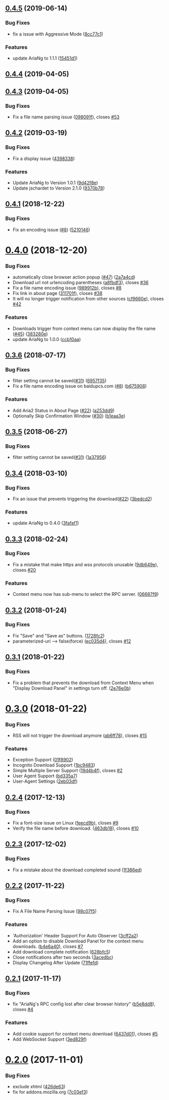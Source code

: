 ## [0.4.5](https://github.com/RossWang/Aria2-Integration/compare/0.4.4...0.4.5) (2019-06-14)


### Bug Fixes

* fix a issue with Aggressive Mode ([8cc77c1](https://github.com/RossWang/Aria2-Integration/commit/8cc77c1))


### Features

* update AriaNg to 1.1.1 ([15451d1](https://github.com/RossWang/Aria2-Integration/commit/15451d1))



## [0.4.4](https://github.com/RossWang/Aria2-Integration/compare/0.4.3...0.4.4) (2019-04-05)



## [0.4.3](https://github.com/RossWang/Aria2-Integration/compare/0.4.2...0.4.3) (2019-04-05)


### Bug Fixes

* Fix a file name parsing issue ([098091f](https://github.com/RossWang/Aria2-Integration/commit/098091f)), closes [#53](https://github.com/RossWang/Aria2-Integration/issues/53)



## [0.4.2](https://github.com/RossWang/Aria2-Integration/compare/0.4.1...0.4.2) (2019-03-19)


### Bug Fixes

* Fix a display issue ([4398338](https://github.com/RossWang/Aria2-Integration/commit/4398338))


### Features

* Update AriaNg to Version 1.0.1 ([9d42f8e](https://github.com/RossWang/Aria2-Integration/commit/9d42f8e))
* Update jschardet to Version 2.1.0 ([9370b78](https://github.com/RossWang/Aria2-Integration/commit/9370b78))



## [0.4.1](https://github.com/RossWang/Aria2-Integration/compare/0.4.0...0.4.1) (2018-12-22)


### Bug Fixes

* Fix an encoding issue ([#8](https://github.com/RossWang/Aria2-Integration/issues/8)) ([5210146](https://github.com/RossWang/Aria2-Integration/commit/5210146))



# [0.4.0](https://github.com/RossWang/Aria2-Integration/compare/0.3.6...0.4.0) (2018-12-20)


### Bug Fixes

* automatically close browser action popup ([#47](https://github.com/RossWang/Aria2-Integration/issues/47)) ([2a7a4cd](https://github.com/RossWang/Aria2-Integration/commit/2a7a4cd))
* Download url not urlencoding parentheses ([a8fbdf3](https://github.com/RossWang/Aria2-Integration/commit/a8fbdf3)), closes [#36](https://github.com/RossWang/Aria2-Integration/issues/36)
* Fix a file name encoding issue ([989912b](https://github.com/RossWang/Aria2-Integration/commit/989912b)), closes [#8](https://github.com/RossWang/Aria2-Integration/issues/8)
* Fix link in about page ([311701f](https://github.com/RossWang/Aria2-Integration/commit/311701f)), closes [#38](https://github.com/RossWang/Aria2-Integration/issues/38)
* It will no longer trigger notification from other sources ([cf9660e](https://github.com/RossWang/Aria2-Integration/commit/cf9660e)), closes [#42](https://github.com/RossWang/Aria2-Integration/issues/42)


### Features

* Downloads trigger from context menu can now display the file name ([#45](https://github.com/RossWang/Aria2-Integration/issues/45)) ([383280e](https://github.com/RossWang/Aria2-Integration/commit/383280e))
* update AriaNg to 1.0.0 ([ccb10aa](https://github.com/RossWang/Aria2-Integration/commit/ccb10aa))



## [0.3.6](https://github.com/RossWang/Aria2-Integration/compare/0.3.5...0.3.6) (2018-07-17)


### Bug Fixes

* filter setting cannot be saved([#31](https://github.com/RossWang/Aria2-Integration/issues/31)) ([6957f35](https://github.com/RossWang/Aria2-Integration/commit/6957f35))
* Fix a file name encoding issue on baidupcs.com ([#8](https://github.com/RossWang/Aria2-Integration/issues/8)) ([b675908](https://github.com/RossWang/Aria2-Integration/commit/b675908))


### Features

* Add Aria2 Status in About Page ([#22](https://github.com/RossWang/Aria2-Integration/issues/22)) ([a253dd9](https://github.com/RossWang/Aria2-Integration/commit/a253dd9))
* Optionally Skip Confirmation Window ([#30](https://github.com/RossWang/Aria2-Integration/issues/30)) ([b1eaa3e](https://github.com/RossWang/Aria2-Integration/commit/b1eaa3e))



## [0.3.5](https://github.com/RossWang/Aria2-Integration/compare/0.3.4...0.3.5) (2018-06-27)


### Bug Fixes

* filter setting cannot be saved([#31](https://github.com/RossWang/Aria2-Integration/issues/31)) ([1a37956](https://github.com/RossWang/Aria2-Integration/commit/1a37956))



## [0.3.4](https://github.com/RossWang/Aria2-Integration/compare/0.3.3...0.3.4) (2018-03-10)


### Bug Fixes

* Fix an issue that prevents triggering the download([#22](https://github.com/RossWang/Aria2-Integration/issues/22)) ([3bedcd2](https://github.com/RossWang/Aria2-Integration/commit/3bedcd2))


### Features

* update AriaNg to 0.4.0 ([3fafaf1](https://github.com/RossWang/Aria2-Integration/commit/3fafaf1))



## [0.3.3](https://github.com/RossWang/Aria2-Integration/compare/0.3.2...0.3.3) (2018-02-24)


### Bug Fixes

* Fix a mistake that make https and wss protocols unusable ([9db649e](https://github.com/RossWang/Aria2-Integration/commit/9db649e)), closes [#20](https://github.com/RossWang/Aria2-Integration/issues/20)


### Features

* Context menu now has sub-menu to select the RPC server. ([06687f9](https://github.com/RossWang/Aria2-Integration/commit/06687f9))



## [0.3.2](https://github.com/RossWang/Aria2-Integration/compare/0.3.1...0.3.2) (2018-01-24)


### Bug Fixes

* Fix "Save" and "Save as" buttons. ([1728fc2](https://github.com/RossWang/Aria2-Integration/commit/1728fc2))
* parameterized-uri --> false(force) ([ec035d4](https://github.com/RossWang/Aria2-Integration/commit/ec035d4)), closes [#12](https://github.com/RossWang/Aria2-Integration/issues/12)



## [0.3.1](https://github.com/RossWang/Aria2-Integration/compare/0.3.0...0.3.1) (2018-01-22)


### Bug Fixes

* Fix a problem that prevents the download from Context Menu when "Display Download Panel" in settings turn off. ([2e76e0b](https://github.com/RossWang/Aria2-Integration/commit/2e76e0b))



# [0.3.0](https://github.com/RossWang/Aria2-Integration/compare/0.2.4...0.3.0) (2018-01-22)


### Bug Fixes

* RSS will not trigger the download anymore ([ab6ff78](https://github.com/RossWang/Aria2-Integration/commit/ab6ff78)), closes [#15](https://github.com/RossWang/Aria2-Integration/issues/15)


### Features

* Exception Support ([01f8902](https://github.com/RossWang/Aria2-Integration/commit/01f8902))
* Incognito Download Support ([1bc9483](https://github.com/RossWang/Aria2-Integration/commit/1bc9483))
* Simple Multiple Server Support ([19d4b4f](https://github.com/RossWang/Aria2-Integration/commit/19d4b4f)), closes [#2](https://github.com/RossWang/Aria2-Integration/issues/2)
* User Agent Support ([bd335a7](https://github.com/RossWang/Aria2-Integration/commit/bd335a7))
* User-Agent Settings ([2eb03df](https://github.com/RossWang/Aria2-Integration/commit/2eb03df))



## [0.2.4](https://github.com/RossWang/Aria2-Integration/compare/0.2.3...0.2.4) (2017-12-13)


### Bug Fixes

* Fix a font-size issue on Linux ([feecd9b](https://github.com/RossWang/Aria2-Integration/commit/feecd9b)), closes [#9](https://github.com/RossWang/Aria2-Integration/issues/9)
* Verify the file name before download. ([463db18](https://github.com/RossWang/Aria2-Integration/commit/463db18)), closes [#10](https://github.com/RossWang/Aria2-Integration/issues/10)



## [0.2.3](https://github.com/RossWang/Aria2-Integration/compare/0.2.2...0.2.3) (2017-12-02)


### Bug Fixes

* Fix a mistake about the download completed sound ([1f386ed](https://github.com/RossWang/Aria2-Integration/commit/1f386ed))



## [0.2.2](https://github.com/RossWang/Aria2-Integration/compare/0.2.1...0.2.2) (2017-11-22)


### Bug Fixes

* Fix A File Name Parsing Issue ([98c07f5](https://github.com/RossWang/Aria2-Integration/commit/98c07f5))


### Features

* 'Authorization' Header Support For Auto Observer ([3cff2a2](https://github.com/RossWang/Aria2-Integration/commit/3cff2a2))
* Add an option to disable Download Panel for the context menu downloads. ([b4e6a40](https://github.com/RossWang/Aria2-Integration/commit/b4e6a40)), closes [#7](https://github.com/RossWang/Aria2-Integration/issues/7)
* Add download complete notification ([628bfc5](https://github.com/RossWang/Aria2-Integration/commit/628bfc5))
* Close notifications after two seconds ([3acedbc](https://github.com/RossWang/Aria2-Integration/commit/3acedbc))
* Display Changelog After Update ([71ffefd](https://github.com/RossWang/Aria2-Integration/commit/71ffefd))



## [0.2.1](https://github.com/RossWang/Aria2-Integration/compare/0.2.0...0.2.1) (2017-11-17)


### Bug Fixes

* fix "AriaNg's RPC config lost after clear browser history" ([b5e8dd8](https://github.com/RossWang/Aria2-Integration/commit/b5e8dd8)), closes [#4](https://github.com/RossWang/Aria2-Integration/issues/4)


### Features

* Add cookie support for context menu download ([6437d01](https://github.com/RossWang/Aria2-Integration/commit/6437d01)), closes [#5](https://github.com/RossWang/Aria2-Integration/issues/5)
* Add WebSocket Support ([3ed829f](https://github.com/RossWang/Aria2-Integration/commit/3ed829f))



# [0.2.0](https://github.com/RossWang/Aria2-Integration/compare/426de63...0.2.0) (2017-11-01)


### Bug Fixes

* exclude xhtml ([426de63](https://github.com/RossWang/Aria2-Integration/commit/426de63))
* fix for addons.mozilla.org ([7c03ef3](https://github.com/RossWang/Aria2-Integration/commit/7c03ef3))



